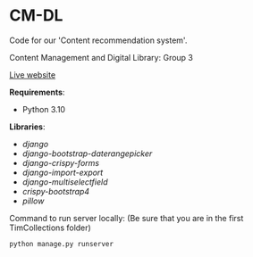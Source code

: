# CM-DL
Code for our 'Content recommendation system'.

Content Management and Digital Library: Group 3

[Live website](http://xevorius.pythonanywhere.com/)


__Requirements__:
* Python 3.10

__Libraries__:
* _django_
* _django-bootstrap-daterangepicker_
* _django-crispy-forms_
* _django-import-export_
* _django-multiselectfield_
* _crispy-bootstrap4_
* _pillow_


Command to run server locally:
(Be sure that you are in the first TimCollections folder)
```shell
python manage.py runserver
```

